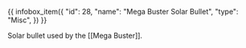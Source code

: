 {{ infobox_item({
	"id": 28,
	"name": "Mega Buster Solar Bullet",
	"type": "Misc",
}) }}

Solar bullet used by the [[Mega Buster]].